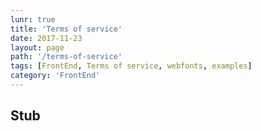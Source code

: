 ```yaml
---
lunr: true
title: 'Terms of service'
date: 2017-11-23
layout: page
path: '/terms-of-service'
tags: [FrontEnd, Terms of service, webfonts, examples]
category: 'FrontEnd'
---
```


## Stub
